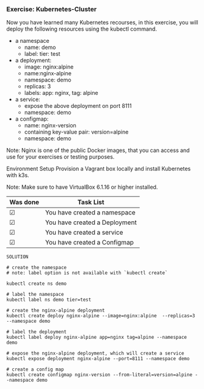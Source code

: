 ### Exercise: Kubernetes-Cluster

Now you have learned many Kubernetes recourses, in this exercise, you will deploy the following resources using the kubectl command.

* a namespace
   + name: demo
   + label: tier: test
* a deployment:
   + image: nginx:alpine
   + name:nginx-alpine
   + namespace: demo
   + replicas: 3
   + labels: app: nginx, tag: alpine
* a service:
   + expose the above deployment on port 8111
   + namespace: demo
* a configmap:
   + name: nginx-version
   + containing key-value pair: version=alpine
   + namespace: demo


Note: Nginx is one of the public Docker images, that you can access and use for your exercises or testing purposes.


Environment Setup
Provision a Vagrant box locally and install Kubernetes with k3s.

Note: Make sure to have VirtualBox 6.1.16 or higher installed.

Was done | Task List
--- | ---
&#9745; | You have created a namespace
&#9745; | You have created a Deployment
&#9745; | You have created a service
&#9745; | You have created a Configmap



```
SOLUTION

# create the namespace
# note: label option is not available with `kubectl create`

kubectl create ns demo

# label the namespace
kubectl label ns demo tier=test

# create the nginx-alpine deployment
kubectl create deploy nginx-alpine --image=nginx:alpine  --replicas=3 --namespace demo

# label the deployment
kubectl label deploy nginx-alpine app=nginx tag=alpine --namespace demo

# expose the nginx-alpine deployment, which will create a service
kubectl expose deployment nginx-alpine --port=8111 --namespace demo

# create a config map
kubectl create configmap nginx-version --from-literal=version=alpine --namespace demo
```
